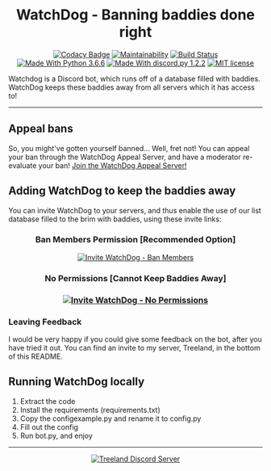 <h1 align="center">WatchDog - Banning baddies done right</h1>
<div align="center">

[![Codacy Badge](https://api.codacy.com/project/badge/Grade/b8869fc694fb422face151594faf177f)](https://www.codacy.com/app/Fido2603/WatchDog?utm_source=github.com&amp;utm_medium=referral&amp;utm_content=Fido2603/WatchDog&amp;utm_campaign=Badge_Grade)
[![Maintainability](https://api.codeclimate.com/v1/badges/5aef388650398035970a/maintainability)](https://codeclimate.com/github/Fido2603/WatchDog/maintainability)
[![Build Status](https://travis-ci.com/Fido2603/WatchDog.svg?branch=master)](https://travis-ci.com/Fido2603/WatchDog)
[![Made With Python 3.6.6](https://img.shields.io/badge/Python-3.6.6-blue.svg)](https://www.python.org/downloads/release/python-366/)
[![Made With discord.py 1.2.2](https://img.shields.io/badge/discord.py-1.2.5-blue.svg)](https://github.com/Rapptz/discord.py)
[![MIT license](https://img.shields.io/badge/License-MIT-blue.svg)](https://raw.githubusercontent.com/Fido2603/WatchDog/master/LICENSE)
</div>

Watchdog is a Discord bot, which runs off of a database filled with baddies. WatchDog keeps these baddies away from all servers which it has access to!

___

## Appeal bans
So, you might've gotten yourself banned... Well, fret not! You can appeal your ban through the WatchDog Appeal Server, and have a moderator re-evaluate your ban! [Join the WatchDog Appeal Server!](https://discord.gg/J9YVWgF)

## Adding WatchDog to keep the baddies away
You can invite WatchDog to your servers, and thus enable the use of our list database filled to the brim with baddies, using these invite links:

<div align="center">
<h3>Ban Members Permission [Recommended Option]</h3>

[![Invite WatchDog - Ban Members](https://img.shields.io/static/v1.svg?label=Invite%20WatchDog&message=Ban%20Permissions&color=7289DA&stile=flat&logo=discord&logoColor=7289DA&labelColor=2C2F33)](https://discordapp.com/oauth2/authorize?client_id=475447317072183306&scope=bot&permissions=4)
<br>
<h3>No Permissions [Cannot Keep Baddies Away]<h3>

[![Invite WatchDog - No Permissions](https://img.shields.io/static/v1.svg?label=Invite%20WatchDog&message=No%20Permissions&color=7289DA&stile=flat&logo=discord&logoColor=7289DA&labelColor=2C2F33)](https://discordapp.com/oauth2/authorize?client_id=475447317072183306&scope=bot)
</div>

### Leaving Feedback
I would be very happy if you could give some feedback on the bot, after you have tried it out. You can find an invite to my server, Treeland, in the bottom of this README.

## Running WatchDog locally
1.  Extract the code
2.  Install the requirements (requirements.txt)
3.  Copy the configexample.py and rename it to config.py
4.  Fill out the config
5.  Run bot.py, and enjoy

----
<div align="center">

[![Treeland Discord Server](https://discordapp.com/api/guilds/221996778092888065/widget.png?style=banner3)](https://discord.gg/PvFPEfd)
</div>